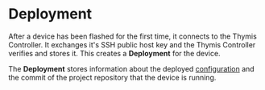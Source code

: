 # Deployment

After a device has been flashed for the first time, it connects to the Thymis Controller.
It exchanges it's SSH public host key and the Thymis Controller verifies and stores it.
This creates a **Deployment** for the device.

The **Deployment** stores information about the deployed [configuration](configuration.md) and the commit of the project repository that the device is running.

